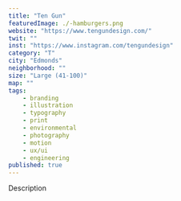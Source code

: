 ```yaml
---
title: "Ten Gun"
featuredImage: ./-hamburgers.png
website: "https://www.tengundesign.com/"
twit: ""
inst: "https://www.instagram.com/tengundesign"
category: "T"
city: "Edmonds"
neighborhood: ""
size: "Large (41-100)"
map: ""
tags:
    - branding
    - illustration
    - typography
    - print
    - environmental
    - photography
    - motion
    - ux/ui
    - engineering
published: true
---
```


Description
